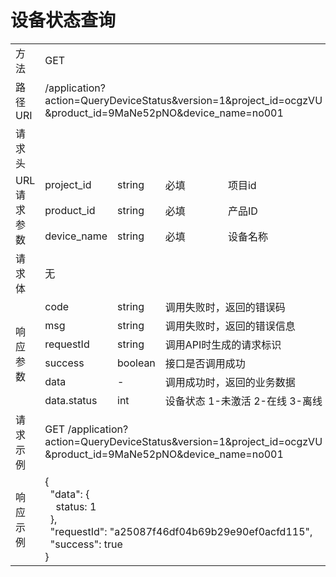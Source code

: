 # **设备状态查询**  

<table style="text-align: left">

<tr><td >方法</td><td colspan="4">GET</td></tr>
<tr><td>路径URI</td><td colspan="4">/application?action=QueryDeviceStatus&version=1&project_id=ocgzVU
&product_id=9MaNe52pNO&device_name=no001
</td></tr>
<tr><td>请求头</td><td colspan="4"> </td></tr>

<tr><td rowspan="3">URL请求参数</td><td>project_id</td><td>string</td><td>必填</td><td>项目id</td></tr>
<tr><td>product_id</td><td>string</td><td>必填</td><td>产品ID</td></tr>
<tr><td>device_name</td><td>string</td><td>必填</td><td>设备名称</td></tr>

<tr><td>请求体</td><td colspan="4">无</td></tr>

<tr><td rowspan="6">响应参数</td><td>code</td><td>string</td><td colspan="2">调用失败时，返回的错误码</td></tr>
<tr><td>msg</td><td>string</td><td colspan="2">调用失败时，返回的错误信息</td></tr>
<tr><td>requestId</td><td>string</td><td colspan="2">调用API时生成的请求标识</td></tr>
<tr><td>success</td><td>boolean</td><td colspan="2">接口是否调用成功</td></tr>
<tr><td>data</td><td>-</td><td colspan="2">调用成功时，返回的业务数据</td></tr>
<tr><td>data.status</td><td>int</td><td colspan="2">设备状态 1-未激活 2-在线 3-离线</td></tr>

<tr><td>请求示例</td><td colspan="4">GET  /application?action=QueryDeviceStatus&version=1&project_id=ocgzVU
&product_id=9MaNe52pNO&device_name=no001
</td></tr>
<tr><td>响应示例</td>
<td colspan="4">
    {   <br>
        &nbsp;&nbsp;"data": {   <br>
            &nbsp;&nbsp;&nbsp;&nbsp;status: 1   <br>
        &nbsp;&nbsp;},  <br>
        &nbsp;&nbsp;"requestId": "a25087f46df04b69b29e90ef0acfd115",    <br>
        &nbsp;&nbsp;"success": true <br>
    }

</td>
</tr>

</table>
